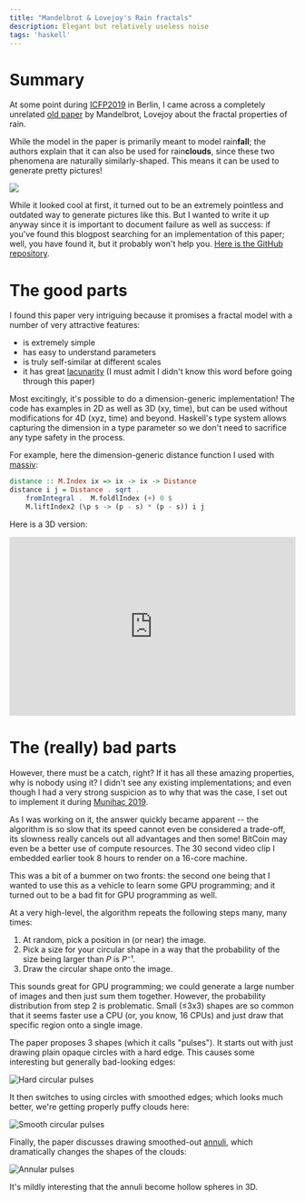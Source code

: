 ```yaml
---
title: "Mandelbrot & Lovejoy's Rain fractals"
description: Elegant but relatively useless noise
tags: 'haskell'
---
```


# Summary

At some point during [ICFP2019] in Berlin, I came across a completely unrelated
[old paper][pdf] by Mandelbrot, Lovejoy about the fractal properties of rain.

While the model in the paper is primarily meant to model rain**fall**; the
authors explain that it can also be used for rain**clouds**, since these two
phenomena are naturally similarly-shaped.  This means it can be used to generate
pretty pictures!

![](/images/2020-01-03-2d.jpg)

While it looked cool at first, it turned out to be an extremely pointless and
outdated way to generate pictures like this.  But I wanted to write it up anyway
since it is important to document failure as well as success: if you've found
this blogpost searching for an implementation of this paper; well, you have
found it, but it probably won't help you.
[Here is the GitHub repository][repo].

# The good parts

I found this paper very intriguing because it promises a fractal model with a
number of very attractive features:

 -  is extremely simple
 -  has easy to understand parameters
 -  is truly self-similar at different scales
 -  it has great [lacunarity]
    (I must admit I didn't know this word before going through this paper)

Most excitingly, it's possible to do a dimension-generic implementation!  The
code has examples in 2D as well as 3D (xy, time), but can be used without
modifications for 4D (xyz, time) and beyond.  Haskell's type system allows
capturing the dimension in a type parameter so we don't need to sacrifice any
type safety in the process.

For example, here the dimension-generic distance function I used with [massiv]:

```haskell
distance :: M.Index ix => ix -> ix -> Distance
distance i j = Distance . sqrt .
    fromIntegral .  M.foldlIndex (+) 0 $
    M.liftIndex2 (\p s -> (p - s) * (p - s)) i j
```

Here is a 3D version:

<div style="text-align: center;">
<iframe width="100%" height="315" src="https://www.youtube.com/embed/KRZ_6Rh6prE" frameborder="0" allow="accelerometer; autoplay; encrypted-media; gyroscope; picture-in-picture" allowfullscreen></iframe>
</div>

# The (really) bad parts

However, there must be a catch, right?  If it has all these amazing properties,
why is nobody using it?  I didn't see any existing implementations; and even
though I had a very strong suspicion as to why that was the case, I set out to
implement it during [Munihac 2019].

As I was working on it, the answer quickly became apparent -- the algorithm is
so slow that its speed cannot even be considered a trade-off, its slowness
really cancels out all advantages and then some!  BitCoin may even be a better
use of compute resources.  The 30 second video clip I embedded earlier took 8
hours to render on a 16-core machine.

This was a bit of a bummer on two fronts: the second one being that I wanted to
use this as a vehicle to learn some GPU programming; and it turned out to be a
bad fit for GPU programming as well.

At a very high-level, the algorithm repeats the following steps many, many
times:

1.  At random, pick a position in (or near) the image.
2.  Pick a size for your circular shape in a way that the probability of the
    size being larger than _P_ is _P⁻¹_.
3.  Draw the circular shape onto the image.

This sounds great for GPU programming; we could generate a large number of
images and then just sum them together.  However, the probability distribution
from step 2 is problematic.  Small (≤3x3) shapes are so common that it seems
faster use a CPU (or, you know, 16 CPUs) and just draw that specific region onto
a single image.

The paper proposes 3 shapes (which it calls "pulses").  It starts out with just
drawing plain opaque circles with a hard edge.  This causes some interesting but
generally bad-looking edges:

![Hard circular pulses](/images/2020-01-03-hard.jpg)

It then switches to using circles with smoothed edges; which looks much better,
we're getting properly puffy clouds here:

![Smooth circular pulses](/images/2020-01-03-smooth.jpg)

Finally, the paper discusses drawing smoothed-out [annuli][annulus], which
dramatically changes the shapes of the clouds:

![Annular pulses](/images/2020-01-03-annuli.jpg)

It's mildly interesting that the annuli become hollow spheres in 3D.

[ICFP2019]: https://icfp19.sigplan.org/
[Munihac 2019]: https://munihac.de/2019.html
[annulus]: https://en.wikipedia.org/wiki/Annulus_(mathematics)
[lacunarity]: https://en.wikipedia.org/wiki/Lacunarity
[pdf]: https://www.physics.mcgill.ca/~gang/eprints/eprintLovejoy/Tellus.1985.small.pdf
[repo]: https://github.com/jaspervdj/mandelbrot-lovejoy-rain/.
[massiv]: https://github.com/lehins/massiv/blob/master/README.md
